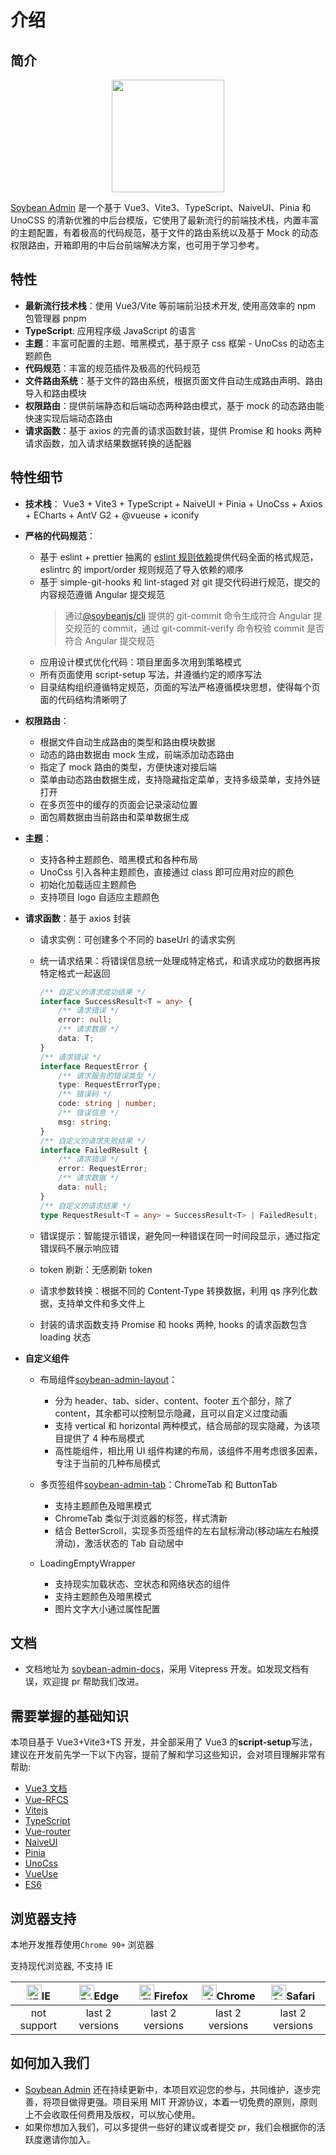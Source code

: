 # 介绍

## 简介

<div align="center">
	<img src="https://soybeanjs-1300612522.cos.ap-guangzhou.myqcloud.com/uPic/soybean.svg" width="180" />
</div>

[Soybean Admin](https://github.com/honghuangdc/soybean-admin) 是一个基于 Vue3、Vite3、TypeScript、NaiveUI、Pinia 和 UnoCSS 的清新优雅的中后台模版，它使用了最新流行的前端技术栈，内置丰富的主题配置，有着极高的代码规范，基于文件的路由系统以及基于 Mock 的动态权限路由，开箱即用的中后台前端解决方案，也可用于学习参考。

## 特性

- **最新流行技术栈**：使用 Vue3/Vite 等前端前沿技术开发, 使用高效率的 npm 包管理器 pnpm
- **TypeScript**: 应用程序级 JavaScript 的语言
- **主题**：丰富可配置的主题、暗黑模式，基于原子 css 框架 - UnoCss 的动态主题颜色
- **代码规范**：丰富的规范插件及极高的代码规范
- **文件路由系统**：基于文件的路由系统，根据页面文件自动生成路由声明、路由导入和路由模块
- **权限路由**：提供前端静态和后端动态两种路由模式，基于 mock 的动态路由能快速实现后端动态路由
- **请求函数**：基于 axios 的完善的请求函数封装，提供 Promise 和 hooks 两种请求函数，加入请求结果数据转换的适配器

## 特性细节

- **技术栈**： Vue3 + Vite3 + TypeScript + NaiveUI + Pinia + UnoCss + Axios + ECharts + AntV G2 + @vueuse + iconify

- **严格的代码规范**：

  - 基于 eslint + prettier 抽离的 [eslint 规则依赖](https://github.com/soybeanjs/eslint-config)提供代码全面的格式规范，eslintrc 的 import/order 规则规范了导入依赖的顺序
  - 基于 simple-git-hooks 和 lint-staged 对 git 提交代码进行规范，提交的内容规范遵循 Angular 提交规范
    > 通过[@soybeanjs/cli](https://github.com/soybeanjs/cli) 提供的 git-commit 命令生成符合 Angular 提交规范的 commit，通过 git-commit-verify 命令校验 commit 是否符合 Angular 提交规范
  - 应用设计模式优化代码：项目里面多次用到策略模式
  - 所有页面使用 script-setup 写法，并遵循约定的顺序写法
  - 目录结构组织遵循特定规范，页面的写法严格遵循模块思想，使得每个页面的代码结构清晰明了

- **权限路由**：

  - 根据文件自动生成路由的类型和路由模块数据
  - 动态的路由数据由 mock 生成，前端添加动态路由
  - 指定了 mock 路由的类型，方便快速对接后端
  - 菜单由动态路由数据生成，支持隐藏指定菜单，支持多级菜单，支持外链打开
  - 在多页签中的缓存的页面会记录滚动位置
  - 面包屑数据由当前路由和菜单数据生成

- **主题**：

  - 支持各种主题颜色、暗黑模式和各种布局
  - UnoCss 引入各种主题颜色，直接通过 class 即可应用对应的颜色
  - 初始化加载适应主题颜色
  - 支持项目 logo 自适应主题颜色

- **请求函数**：基于 axios 封装

  - 请求实例：可创建多个不同的 baseUrl 的请求实例

  - 统一请求结果：将错误信息统一处理成特定格式，和请求成功的数据再按特定格式一起返回

    ```typescript
    /** 自定义的请求成功结果 */
    interface SuccessResult<T = any> {
    	/** 请求错误 */
    	error: null;
    	/** 请求数据 */
    	data: T;
    }
    /** 请求错误 */
    interface RequestError {
    	/** 请求服务的错误类型 */
    	type: RequestErrorType;
    	/** 错误码 */
    	code: string | number;
    	/** 错误信息 */
    	msg: string;
    }
    /** 自定义的请求失败结果 */
    interface FailedResult {
    	/** 请求错误 */
    	error: RequestError;
    	/** 请求数据 */
    	data: null;
    }
    /** 自定义的请求结果 */
    type RequestResult<T = any> = SuccessResult<T> | FailedResult;
    ```

  - 错误提示：智能提示错误，避免同一种错误在同一时间段显示，通过指定错误码不展示响应错

  - token 刷新：无感刷新 token

  - 请求参数转换：根据不同的 Content-Type 转换数据，利用 qs 序列化数据，支持单文件和多文件上

  - 封装的请求函数支持 Promise 和 hooks 两种, hooks 的请求函数包含 loading 状态

- **自定义组件**

  - 布局组件[soybean-admin-layout](https://github.com/honghuangdc/soybean-admin-layout)：

    - 分为 header、tab、sider、content、footer 五个部分，除了 content，其余都可以控制显示隐藏，且可以自定义过度动画
    - 支持 vertical 和 horizontal 两种模式，结合局部的现实隐藏，为该项目提供了 4 种布局模式
    - 高性能组件，相比用 UI 组件构建的布局，该组件不用考虑很多因素，专注于当前的几种布局模式

  - 多页签组件[soybean-admin-tab](https://github.com/honghuangdc/soybean-admin-tab)：ChromeTab 和 ButtonTab

    - 支持主题颜色及暗黑模式
    - ChromeTab 类似于浏览器的标签，样式清新
    - 结合 BetterScroll，实现多页签组件的左右鼠标滑动(移动端左右触摸滑动)，激活状态的 Tab 自动居中

  - LoadingEmptyWrapper

    - 支持现实加载状态、空状态和网络状态的组件
    - 支持主题颜色及暗黑模式
    - 图片文字大小通过属性配置

## 文档

- 文档地址为 [soybean-admin-docs](https://github.com/honghuangdc/soybean-admin-docs)，采用 Vitepress 开发。如发现文档有误，欢迎提 pr 帮助我们改进。

## 需要掌握的基础知识

本项目基于 Vue3+Vite3+TS 开发，并全部采用了 Vue3 的**script-setup**写法，建议在开发前先学一下以下内容，提前了解和学习这些知识，会对项目理解非常有帮助:

- [Vue3 文档](https://vuejs.org/)
- [Vue-RFCS](https://github.com/vuejs/rfcs)
- [Vitejs](https://vitejs.dev/)
- [TypeScript](https://jkchao.github.io/typescript-book-chinese/#why)
- [Vue-router](https://router.vuejs.org/)
- [NaiveUI](https://www.naiveui.com/zh-CN/os-theme)
- [Pinia](https://pinia.vuejs.org/)
- [UnoCss](https://uno.antfu.me/)
- [VueUse](https://vueuse.org/)
- [ES6](https://es6.ruanyifeng.com/)

## 浏览器支持

本地开发推荐使用`Chrome 90+` 浏览器

支持现代浏览器, 不支持 IE

| [<img src="https://raw.githubusercontent.com/alrra/browser-logos/master/src/archive/internet-explorer_9-11/internet-explorer_9-11_48x48.png" alt="IE" width="24px" height="24px"  />](http://godban.github.io/browsers-support-badges/)IE | [<img src="https://raw.githubusercontent.com/alrra/browser-logos/master/src/edge/edge_48x48.png" alt=" Edge" width="24px" height="24px" />](http://godban.github.io/browsers-support-badges/)Edge | [<img src="https://raw.githubusercontent.com/alrra/browser-logos/master/src/firefox/firefox_48x48.png" alt="Firefox" width="24px" height="24px" />](http://godban.github.io/browsers-support-badges/)Firefox | [<img src="https://raw.githubusercontent.com/alrra/browser-logos/master/src/chrome/chrome_48x48.png" alt="Chrome" width="24px" height="24px" />](http://godban.github.io/browsers-support-badges/)Chrome | [<img src="https://raw.githubusercontent.com/alrra/browser-logos/master/src/safari/safari_48x48.png" alt="Safari" width="24px" height="24px" />](http://godban.github.io/browsers-support-badges/)Safari |
| :---------------------------------------------------------------------------------------------------------------------------------------------------------------------------------------------------------------------------------------: | :-----------------------------------------------------------------------------------------------------------------------------------------------------------------------------------------------: | :----------------------------------------------------------------------------------------------------------------------------------------------------------------------------------------------------------: | :------------------------------------------------------------------------------------------------------------------------------------------------------------------------------------------------------: | :------------------------------------------------------------------------------------------------------------------------------------------------------------------------------------------------------: |
|                                                                                                                not support                                                                                                                |                                                                                          last 2 versions                                                                                          |                                                                                               last 2 versions                                                                                                |                                                                                             last 2 versions                                                                                              |                                                                                             last 2 versions                                                                                              |

## 如何加入我们

- [Soybean Admin](https://github.com/honghuangdc/soybean-admin) 还在持续更新中，本项目欢迎您的参与，共同维护，逐步完善，将项目做得更强。项目采用 MIT 开源协议，本着一切免费的原则，原则上不会收取任何费用及版权，可以放心使用。
- 如果你想加入我们，可以多提供一些好的建议或者提交 pr，我们会根据你的活跃度邀请你加入。
